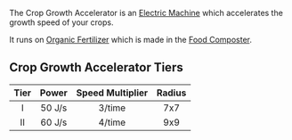 The Crop Growth Accelerator is an [Electric Machine](https://github.com/Slimefun/Slimefun4/wiki/Electric-Machines) which accelerates the growth speed of your crops.

It runs on [Organic Fertilizer](https://github.com/Slimefun/Slimefun4/wiki/Miscellaneous-Items) which is made in the [Food Composter](https://github.com/Slimefun/Slimefun4/wiki/Food-Composter).

## Crop Growth Accelerator Tiers

| Tier | Power  | Speed Multiplier | Radius |
|:----:|:------:|:----------------:|:------:|
|  I   | 50 J/s |      3/time      |  7x7   |
|  II  | 60 J/s |      4/time      |  9x9   |
